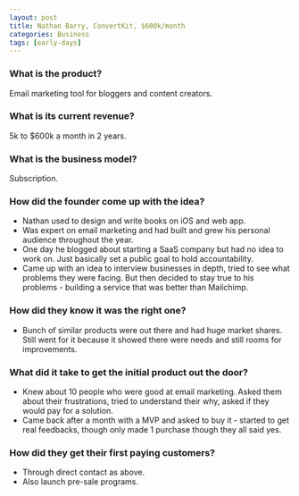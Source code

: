 ```yaml
---
layout: post
title: Nathan Barry, ConvertKit, $600k/month
categories: Business
tags: [early-days]
---
```


### What is the product?

Email marketing tool for bloggers and content creators.

### What is its current revenue?

5k to $600k a month in 2 years.

### What is the business model?

Subscription.

### How did the founder come up with the idea?

- Nathan used to design and write books on iOS and web app.
- Was expert on email marketing and had built and grew his personal audience
  throughout the year.
- One day he blogged about starting a SaaS company but had no idea to work on.
  Just basically set a public goal to hold accountability.
- Came up with an idea to interview businesses in depth, tried to see what
  problems they were facing. But then decided to stay true to his problems -
  building a service that was better than Mailchimp.

### How did they know it was the right one?

- Bunch of similar products were out there and had huge market shares.
  Still went for it because it showed there were needs and still rooms for
  improvements.

### What did it take to get the initial product out the door?

- Knew about 10 people who were good at email marketing. Asked them about their
  frustrations, tried to understand their why, asked if they would pay for a solution.
- Came back after a month with a MVP and asked to buy it - started to get real
  feedbacks, though only made 1 purchase though they all said yes.

### How did they get their first paying customers?

- Through direct contact as above.
- Also launch pre-sale programs.
